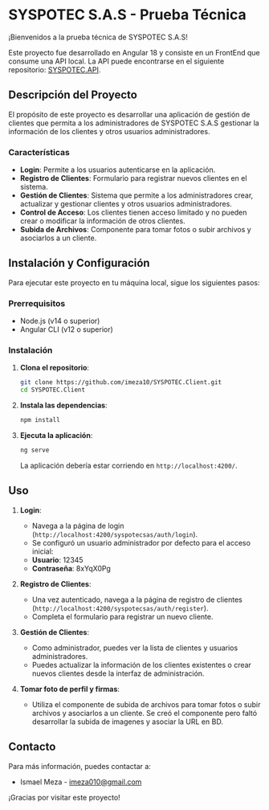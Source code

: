 # SYSPOTEC S.A.S - Prueba Técnica

¡Bienvenidos a la prueba técnica de SYSPOTEC S.A.S!

Este proyecto fue desarrollado en Angular 18 y consiste en un FrontEnd que consume una API local. La API puede encontrarse en el siguiente repositorio: [SYSPOTEC.API](https://github.com/imeza10/SYSPOTEC.API.git).

## Descripción del Proyecto

El propósito de este proyecto es desarrollar una aplicación de gestión de clientes que permita a los administradores de SYSPOTEC S.A.S gestionar la información de los clientes y otros usuarios administradores.

### Características

- **Login**: Permite a los usuarios autenticarse en la aplicación.
- **Registro de Clientes**: Formulario para registrar nuevos clientes en el sistema.
- **Gestión de Clientes**: Sistema que permite a los administradores crear, actualizar y gestionar clientes y otros usuarios administradores.
- **Control de Acceso**: Los clientes tienen acceso limitado y no pueden crear o modificar la información de otros clientes.
- **Subida de Archivos**: Componente para tomar fotos o subir archivos y asociarlos a un cliente.

## Instalación y Configuración

Para ejecutar este proyecto en tu máquina local, sigue los siguientes pasos:

### Prerrequisitos

- Node.js (v14 o superior)
- Angular CLI (v12 o superior)

### Instalación

1. **Clona el repositorio**:

    ```bash
    git clone https://github.com/imeza10/SYSPOTEC.Client.git
    cd SYSPOTEC.Client
    ```

2. **Instala las dependencias**:

    ```bash
    npm install
    ```

3. **Ejecuta la aplicación**:

    ```bash
    ng serve
    ```

    La aplicación debería estar corriendo en `http://localhost:4200/`.

## Uso

1. **Login**:
   - Navega a la página de login (`http://localhost:4200/syspotecsas/auth/login`). 
   - Se configuró un usuario administrador por defecto para el acceso inicial:
   - **Usuario**: 12345
   - **Contraseña**: 8xYqX0Pg

2. **Registro de Clientes**:
   - Una vez autenticado, navega a la página de registro de clientes (`http://localhost:4200/syspotecsas/auth/register`).
   - Completa el formulario para registrar un nuevo cliente.

3. **Gestión de Clientes**:
   - Como administrador, puedes ver la lista de clientes y usuarios administradores.
   - Puedes actualizar la información de los clientes existentes o crear nuevos clientes desde la interfaz de administración.

4. **Tomar foto de perfil y firmas**:
   - Utiliza el componente de subida de archivos para tomar fotos o subir archivos y asociarlos a un cliente. Se creó el componente pero faltó desarrollar la subida de imagenes y asociar la URL en BD.

## Contacto

Para más información, puedes contactar a:

- Ismael Meza - [imeza010@gmail.com](mailto:imeza010@gmail.com)

¡Gracias por visitar este proyecto!

